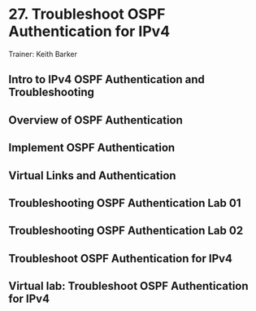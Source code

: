 # 27. Troubleshoot OSPF Authentication for IPv4

Trainer: Keith Barker


## Intro to IPv4 OSPF Authentication and Troubleshooting




## Overview of OSPF Authentication




## Implement OSPF Authentication




## Virtual Links and Authentication




## Troubleshooting OSPF Authentication Lab 01




## Troubleshooting OSPF Authentication Lab 02




## Troubleshoot OSPF Authentication for IPv4




## Virtual lab: Troubleshoot OSPF Authentication for IPv4




